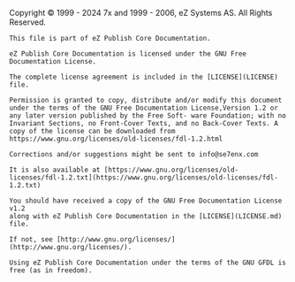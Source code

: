 ﻿Copyright © 1999 - 2024 7x and 1999 - 2006, eZ Systems AS. All Rights Reserved.

    This file is part of eZ Publish Core Documentation.

    eZ Publish Core Documentation is licensed under the GNU Free Documentation License.

    The complete license agreement is included in the [LICENSE](LICENSE) file.

    Permission is granted to copy, distribute and/or modify this document under the terms of the GNU Free Documentation License,Version 1.2 or any later version published by the Free Soft- ware Foundation; with no Invariant Sections, no Front-Cover Texts, and no Back-Cover Texts. A copy of the license can be downloaded from https://www.gnu.org/licenses/old-licenses/fdl-1.2.html

    Corrections and/or suggestions might be sent to info@se7enx.com

    It is also available at [https://www.gnu.org/licenses/old-licenses/fdl-1.2.txt](https://www.gnu.org/licenses/old-licenses/fdl-1.2.txt)

    You should have received a copy of the GNU Free Documentation License v1.2
    along with eZ Publish Core Documentation in the [LICENSE](LICENSE.md) file.

    If not, see [http://www.gnu.org/licenses/](http://www.gnu.org/licenses/).

    Using eZ Publish Core Documentation under the terms of the GNU GFDL is free (as in freedom).